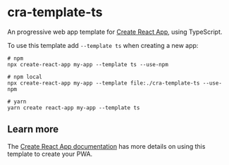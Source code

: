 # cra-template-ts

An progressive web app template for [Create React App](https://github.com/facebook/create-react-app), using TypeScript.

To use this template add `--template ts` when creating a new app:

```shell script
# npm
npx create-react-app my-app --template ts --use-npm

# npm local
npx create-react-app my-app --template file:./cra-template-ts --use-npm

# yarn
yarn create react-app my-app --template ts
```

## Learn more

The [Create React App documentation](https://cra.link/PWA) has more details on using this template to create your PWA.
